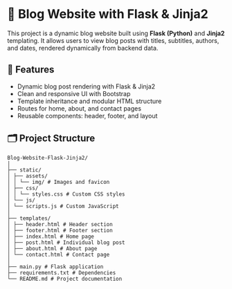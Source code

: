 # 📝 Blog Website with Flask & Jinja2

This project is a dynamic blog website built using **Flask (Python)** and **Jinja2** templating. It allows users to view blog posts with titles, subtitles, authors, and dates, rendered dynamically from backend data.

## 🚀 Features

- Dynamic blog post rendering with Flask & Jinja2
- Clean and responsive UI with Bootstrap
- Template inheritance and modular HTML structure
- Routes for home, about, and contact pages
- Reusable components: header, footer, and layout

## 🗂️ Project Structure

   ```
Blog-Website-Flask-Jinja2/
│
├── static/
│ ├── assets/
│ │ └── img/ # Images and favicon
│ ├── css/
│ │ └── styles.css # Custom CSS styles
│ └── js/
│ └── scripts.js # Custom JavaScript
│
├── templates/
│ ├── header.html # Header section
│ ├── footer.html # Footer section
│ ├── index.html # Home page
│ ├── post.html # Individual blog post
│ ├── about.html # About page
│ └── contact.html # Contact page
│
├── main.py # Flask application
├── requirements.txt # Dependencies
└── README.md # Project documentation
```
